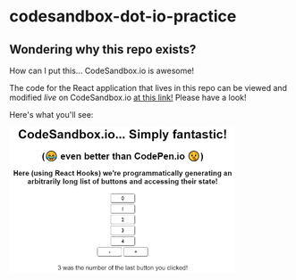 # codesandbox-dot-io-practice

## Wondering why this repo exists?

How can I put this... CodeSandbox.io is awesome!

The code for the React application that lives in this repo can be viewed and modified _live_ on CodeSandbox.io [at this link!](https://codesandbox.io/s/asa55-react-sandbox-fdv8h) Please have a look!

Here's what you'll see:

<img alt="screenshot of app" src="img/app-screenshot.png" width="80%" />
